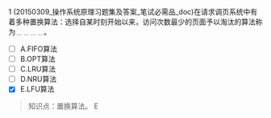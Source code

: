 1
(20150309_操作系统原理习题集及答案_笔试必需品_doc)在请求调页系统中有着多种置换算法：选择自某时刻开始以来，访问次数最少的页面予以淘汰的算法称
为﹎﹎﹎﹎。
- [ ] A.FIFO算法 
- [ ] B.OPT算法 
- [ ] C.LRU算法 
- [ ] D.NRU算法 
- [x] E.LFU算法

> 知识点：置换算法。
> E
